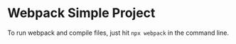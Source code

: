 # Webpack Simple Project

To run webpack and compile files, just hit `npx webpack` in the command line.
